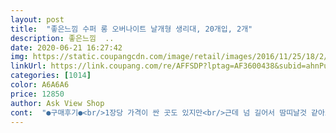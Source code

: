 ```yaml
---
layout: post 
title:  "좋은느낌 수퍼 롱 오버나이트 날개형 생리대, 20개입, 2개" 
description: 좋은느낌  ..
date: 2020-06-21 16:27:42 
img: https://static.coupangcdn.com/image/retail/images/2016/11/25/18/2/c875f240-a69b-4825-aecc-565b08bd22e9.jpg 
linkUrl: https://link.coupang.com/re/AFFSDP?lptag=AF3600438&subid=ahnPublicAsk&pageKey=1555697738&itemId=2660791062&vendorItemId=70651437062&traceid=V0-113-27485dcf249a5ee3 
categories: [1014] 
color: A6A6A6 
price: 12850 
author: Ask View Shop 
cont:  "●구매후기●<br/>1장당 가격이 싼 곳도 있지만<br/>근데 넘 길어서 땀띠날것 같아요 ㅎㅎ<br/>근데 두께도 엄청나서 작은 가방에 따로 넣고 다녀요<br/>급해서 시켰는데 크긴 엄청커요<br/>불안하신 분들 추천<br/>쏘피한결이랑 번갈아 쓰고있는데  저에겐 딱 좋아요!<br/>아침에 받기위해 시켰어요<br/>요새 큰거 구하기 힘들긴 하던데.<br/>.<br/><br/>항상 쓰던 제품인데<br/>" 
---
```

